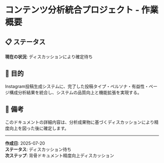 # コンテンツ分析統合プロジェクト - 作業概要

## 📋 ステータス

**現在の状況**: ディスカッションにより確定待ち

## 🎯 目的

Instagram投稿生成システムに、完了した投稿タイプ・ペルソナ・有益性・ページ構成分析結果を統合し、システムの品質向上と機能拡張を実現する。

## 📝 備考

このドキュメントの詳細内容は、分析成果物に基づくディスカッションにより精度向上を図った後に確定します。

---

**作成日**: 2025-07-20  
**ステータス**: ディスカッション待ち  
**次ステップ**: 背骨ドキュメント精度向上ディスカッション